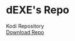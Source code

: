 # dEXE's Repo
Kodi Repository<br />
<a href="https://github.com/deklica/dexerepo/raw/master/zips/repository.dexe/repository.dexe-2021.09.08.zip">Download Repo</a>
